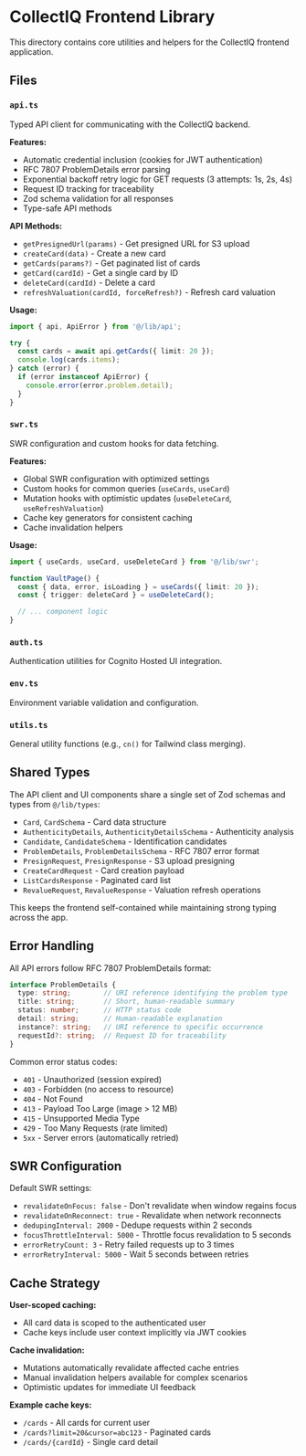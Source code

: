 # CollectIQ Frontend Library

This directory contains core utilities and helpers for the CollectIQ frontend application.

## Files

### `api.ts`

Typed API client for communicating with the CollectIQ backend.

**Features:**
- Automatic credential inclusion (cookies for JWT authentication)
- RFC 7807 ProblemDetails error parsing
- Exponential backoff retry logic for GET requests (3 attempts: 1s, 2s, 4s)
- Request ID tracking for traceability
- Zod schema validation for all responses
- Type-safe API methods

**API Methods:**
- `getPresignedUrl(params)` - Get presigned URL for S3 upload
- `createCard(data)` - Create a new card
- `getCards(params?)` - Get paginated list of cards
- `getCard(cardId)` - Get a single card by ID
- `deleteCard(cardId)` - Delete a card
- `refreshValuation(cardId, forceRefresh?)` - Refresh card valuation

**Usage:**
```typescript
import { api, ApiError } from '@/lib/api';

try {
  const cards = await api.getCards({ limit: 20 });
  console.log(cards.items);
} catch (error) {
  if (error instanceof ApiError) {
    console.error(error.problem.detail);
  }
}
```

### `swr.ts`

SWR configuration and custom hooks for data fetching.

**Features:**
- Global SWR configuration with optimized settings
- Custom hooks for common queries (`useCards`, `useCard`)
- Mutation hooks with optimistic updates (`useDeleteCard`, `useRefreshValuation`)
- Cache key generators for consistent caching
- Cache invalidation helpers

**Usage:**
```typescript
import { useCards, useCard, useDeleteCard } from '@/lib/swr';

function VaultPage() {
  const { data, error, isLoading } = useCards({ limit: 20 });
  const { trigger: deleteCard } = useDeleteCard();

  // ... component logic
}
```

### `auth.ts`

Authentication utilities for Cognito Hosted UI integration.

### `env.ts`

Environment variable validation and configuration.

### `utils.ts`

General utility functions (e.g., `cn()` for Tailwind class merging).

## Shared Types

The API client and UI components share a single set of Zod schemas and types from `@/lib/types`:

- `Card`, `CardSchema` - Card data structure
- `AuthenticityDetails`, `AuthenticityDetailsSchema` - Authenticity analysis
- `Candidate`, `CandidateSchema` - Identification candidates
- `ProblemDetails`, `ProblemDetailsSchema` - RFC 7807 error format
- `PresignRequest`, `PresignResponse` - S3 upload presigning
- `CreateCardRequest` - Card creation payload
- `ListCardsResponse` - Paginated card list
- `RevalueRequest`, `RevalueResponse` - Valuation refresh operations

This keeps the frontend self-contained while maintaining strong typing across the app.

## Error Handling

All API errors follow RFC 7807 ProblemDetails format:

```typescript
interface ProblemDetails {
  type: string;        // URI reference identifying the problem type
  title: string;       // Short, human-readable summary
  status: number;      // HTTP status code
  detail: string;      // Human-readable explanation
  instance?: string;   // URI reference to specific occurrence
  requestId?: string;  // Request ID for traceability
}
```

Common error status codes:
- `401` - Unauthorized (session expired)
- `403` - Forbidden (no access to resource)
- `404` - Not Found
- `413` - Payload Too Large (image > 12 MB)
- `415` - Unsupported Media Type
- `429` - Too Many Requests (rate limited)
- `5xx` - Server errors (automatically retried)

## SWR Configuration

Default SWR settings:
- `revalidateOnFocus: false` - Don't revalidate when window regains focus
- `revalidateOnReconnect: true` - Revalidate when network reconnects
- `dedupingInterval: 2000` - Dedupe requests within 2 seconds
- `focusThrottleInterval: 5000` - Throttle focus revalidation to 5 seconds
- `errorRetryCount: 3` - Retry failed requests up to 3 times
- `errorRetryInterval: 5000` - Wait 5 seconds between retries

## Cache Strategy

**User-scoped caching:**
- All card data is scoped to the authenticated user
- Cache keys include user context implicitly via JWT cookies

**Cache invalidation:**
- Mutations automatically revalidate affected cache entries
- Manual invalidation helpers available for complex scenarios
- Optimistic updates for immediate UI feedback

**Example cache keys:**
- `/cards` - All cards for current user
- `/cards?limit=20&cursor=abc123` - Paginated cards
- `/cards/{cardId}` - Single card detail

